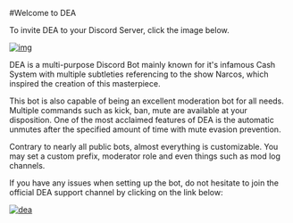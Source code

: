 #Welcome to DEA

To invite DEA to your Discord Server, click the image below.

[![img][img]](https://discordapp.com/oauth2/authorize?client_id=290823959669374987&scope=bot&permissions=410119182)

DEA is a multi-purpose Discord Bot mainly known for it's infamous Cash System with multiple subtleties referencing to the show Narcos, which inspired the creation of this masterpiece. 

This bot is also capable of being an excellent moderation bot for all needs. Multiple commands such as kick, ban, mute are available at your disposition. One of the most acclaimed features of DEA is the automatic unmutes after the specified amount of time with mute evasion prevention. 

Contrary to nearly all public bots, almost everything is customizable. You may set a custom prefix, moderator role and even things such as mod log channels.

If you have any issues when setting up the bot, do not hesitate to join the official DEA support channel by clicking on the link below:

[![dea][dea]](https://discord.gg/Tuptja9)

[img]: https://cdn.discordapp.com/attachments/202743183774318593/210580315381563392/discord.png
[dea]: http://i.imgur.com/ejsCJwI.jpg
